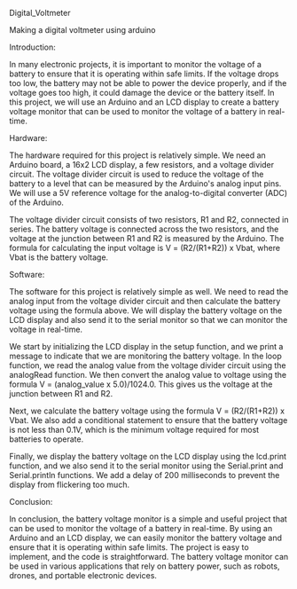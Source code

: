 Digital_Voltmeter

Making a digital voltmeter using arduino

Introduction:

In many electronic projects, it is important to monitor the voltage of a battery to ensure that it is operating within safe limits. If the voltage drops too low, the battery may not be able to power the device properly, and if the voltage goes too high, it could damage the device or the battery itself. In this project, we will use an Arduino and an LCD display to create a battery voltage monitor that can be used to monitor the voltage of a battery in real-time.

Hardware:

The hardware required for this project is relatively simple. We need an Arduino board, a 16x2 LCD display, a few resistors, and a voltage divider circuit. The voltage divider circuit is used to reduce the voltage of the battery to a level that can be measured by the Arduino's analog input pins. We will use a 5V reference voltage for the analog-to-digital converter (ADC) of the Arduino.

The voltage divider circuit consists of two resistors, R1 and R2, connected in series. The battery voltage is connected across the two resistors, and the voltage at the junction between R1 and R2 is measured by the Arduino. The formula for calculating the input voltage is V = (R2/(R1+R2)) x Vbat, where Vbat is the battery voltage.

Software:

The software for this project is relatively simple as well. We need to read the analog input from the voltage divider circuit and then calculate the battery voltage using the formula above. We will display the battery voltage on the LCD display and also send it to the serial monitor so that we can monitor the voltage in real-time.

We start by initializing the LCD display in the setup function, and we print a message to indicate that we are monitoring the battery voltage. In the loop function, we read the analog value from the voltage divider circuit using the analogRead function. We then convert the analog value to voltage using the formula V = (analog_value x 5.0)/1024.0. This gives us the voltage at the junction between R1 and R2.

Next, we calculate the battery voltage using the formula V = (R2/(R1+R2)) x Vbat. We also add a conditional statement to ensure that the battery voltage is not less than 0.1V, which is the minimum voltage required for most batteries to operate.

Finally, we display the battery voltage on the LCD display using the lcd.print function, and we also send it to the serial monitor using the Serial.print and Serial.println functions. We add a delay of 200 milliseconds to prevent the display from flickering too much.

Conclusion:

In conclusion, the battery voltage monitor is a simple and useful project that can be used to monitor the voltage of a battery in real-time. By using an Arduino and an LCD display, we can easily monitor the battery voltage and ensure that it is operating within safe limits. The project is easy to implement, and the code is straightforward. The battery voltage monitor can be used in various applications that rely on battery power, such as robots, drones, and portable electronic devices.
